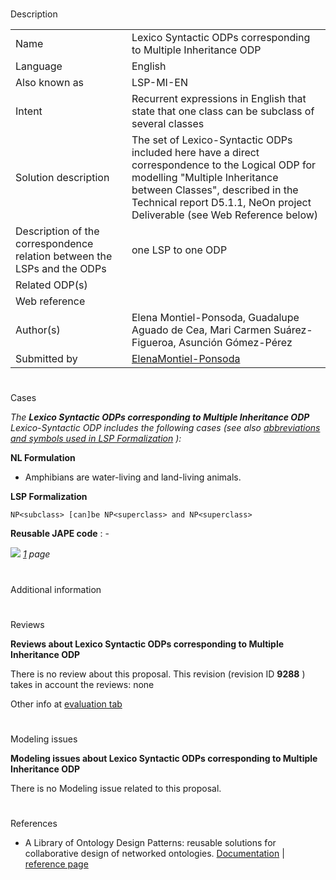 # 

 Description




|  |  |
| --- | --- |
|  Name  |  Lexico Syntactic ODPs corresponding to Multiple Inheritance ODP  |
|  Language  |  English  |
|  Also known as  |  LSP-MI-EN  |
|  Intent  |  Recurrent expressions in English that state that one class can be subclass of several classes  |
|  Solution description  |  The set of Lexico-Syntactic ODPs included here have a direct correspondence to the Logical ODP for modelling "Multiple Inheritance between Classes", described in the Technical report D5.1.1, NeOn project Deliverable (see Web Reference below)  |
|  Description of the correspondence relation between the LSPs and the ODPs  |  one LSP to one ODP  |
|  Related ODP(s)  |  |
|  Web reference  |  |
|  Author(s)  |  Elena Montiel-Ponsoda, Guadalupe Aguado de Cea, Mari Carmen Suárez-Figueroa, Asunción Gómez-Pérez  |
|  Submitted by  | [ElenaMontiel-Ponsoda](../User/ElenaMontiel-Ponsoda "User:ElenaMontiel-Ponsoda")  |



  





# 

 Cases



_The
 __Lexico Syntactic ODPs corresponding to Multiple Inheritance ODP__ 
 Lexico-Syntactic ODP includes the following cases (see also
 [abbreviations and symbols used in LSP Formalization](../Community/LSPSymbols "Community:LSPSymbols") 
 ):_ 




  







__NL Formulation__ 



* Amphibians are water-living and land-living animals.


__LSP Formalization__ 




```
NP<subclass> [can]be NP<superclass> and NP<superclass>

```


__Reusable JAPE code__ 
 : -
 





[![](../images/thumb/8/87/ArrowRight.gif/11px-ArrowRight.gif)](../Image/ArrowRight.gif "ArrowRight.gif")
_[1](../Submissions/Lexico_Syntactic_ODPs_corresponding_to_Multiple_Inheritance_ODP/1 "Submissions:Lexico Syntactic ODPs corresponding to Multiple Inheritance ODP/1") 
 page_ 




# 

 Additional information



# 

 Reviews




__Reviews about Lexico Syntactic ODPs corresponding to Multiple Inheritance ODP__ 


 There is no review about this proposal.
This revision (revision ID
 __9288__ 
 ) takes in account the reviews: none
 



 Other info at
 [evaluation tab](http://ontologydesignpatterns.org/wiki/index.php?title=Submissions:Lexico_Syntactic_ODPs_corresponding_to_Multiple_Inheritance_ODP&action=evaluation "http://ontologydesignpatterns.org/wiki/index.php?title=Submissions:Lexico_Syntactic_ODPs_corresponding_to_Multiple_Inheritance_ODP&action=evaluation") 





  





# 

 Modeling issues




__Modeling issues about Lexico Syntactic ODPs corresponding to Multiple Inheritance ODP__ 


 There is no Modeling issue related to this proposal.
 




  





# 

 References


* A Library of Ontology Design Patterns: reusable solutions for collaborative design of networked ontologies. [Documentation](http://www.neon-project.org/web-content/images/Publications/neon_2008_d2.5.1.pdf "http://www.neon-project.org/web-content/images/Publications/neon_2008_d2.5.1.pdf")  | [reference page](../Community/References/NeOn_Deliverable_D2_5_1_4 "Community:References/NeOn Deliverable D2 5 1 4")